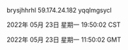brysjhhrhl 59.174.24.182 yqqlmgsycl

2022年 05月 23日 星期一 19:50:02 CST

2022年 05月 23日 星期一 11:50:02 GMT
